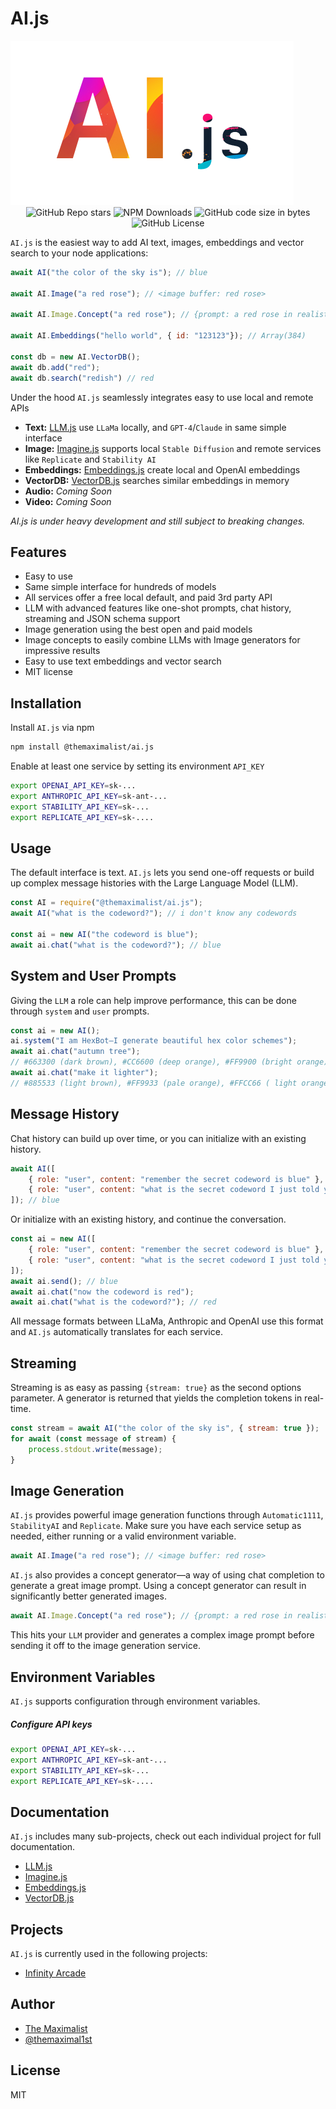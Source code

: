 # AI.js

<img src="logo.png" />

<div class="badges" style="text-align: center">
<img alt="GitHub Repo stars" src="https://img.shields.io/github/stars/themaximal1st/ai.js">
<img alt="NPM Downloads" src="https://img.shields.io/npm/dt/%40themaximalist%2Fai.js">
<img alt="GitHub code size in bytes" src="https://img.shields.io/github/languages/code-size/themaximal1st/ai.js">
<img alt="GitHub License" src="https://img.shields.io/github/license/themaximal1st/ai.js">
</div>

`AI.js` is the easiest way to add AI text, images, embeddings and vector search to your node applications:

```javascript
await AI("the color of the sky is"); // blue

await AI.Image("a red rose"); // <image buffer: red rose>

await AI.Image.Concept("a red rose"); // {prompt: a red rose in realist style, watercolor ...", <image buffer>}

await AI.Embeddings("hello world", { id: "123123"}); // Array(384)

const db = new AI.VectorDB();
await db.add("red");
await db.search("redish") // red
```

Under the hood `AI.js` seamlessly integrates easy to use local and remote APIs

* **Text:** [LLM.js](https://github.com/themaximal1st/llm.js) use `LLaMa` locally, and `GPT-4`/`Claude` in same simple interface
* **Image:** [Imagine.js](https://github.com/themaximal1st/imagine.js) supports local `Stable Diffusion` and remote services like `Replicate` and `Stability AI`
* **Embeddings:** [Embeddings.js](https://github.com/themaximal1st/embeddings.js) create local and OpenAI embeddings
* **VectorDB:** [VectorDB.js](https://github.com/themaximal1st/vectordb.js) searches similar embeddings in memory
* **Audio:** *Coming Soon*
* **Video:** *Coming Soon*

*AI.js is under heavy development and still subject to breaking changes.*

## Features

* Easy to use
* Same simple interface for hundreds of models
* All services offer a free local default, and paid 3rd party API
* LLM with advanced features like one-shot prompts, chat history, streaming and JSON schema support
* Image generation using the best open and paid models
* Image concepts to easily combine LLMs with Image generators for impressive results
* Easy to use text embeddings and vector search
* MIT license



## Installation

Install `AI.js` via npm

```bash
npm install @themaximalist/ai.js
```

Enable at least one service by setting its environment `API_KEY`

```bash
export OPENAI_API_KEY=sk-...
export ANTHROPIC_API_KEY=sk-ant-...
export STABILITY_API_KEY=sk-...
export REPLICATE_API_KEY=sk-....
```



## Usage

The default interface is text. `AI.js` lets you send one-off requests or build up complex message histories with the Large Language Model (LLM).

```javascript
const AI = require("@themaximalist/ai.js");
await AI("what is the codeword?"); // i don't know any codewords

const ai = new AI("the codeword is blue");
await ai.chat("what is the codeword?"); // blue
```



## System and User Prompts

Giving the `LLM` a role can help improve performance, this can be done through `system` and `user` prompts.

```javascript
const ai = new AI();
ai.system("I am HexBot—I generate beautiful hex color schemes");
await ai.chat("autumn tree");
// #663300 (dark brown), #CC6600 (deep orange), #FF9900 (bright orange), #FFCC00 (golden yellow), #663399 (deep purple)
await ai.chat("make it lighter");
// #885533 (light brown), #FF9933 (pale orange), #FFCC66 ( light orange), #FFEE99 (pale yellow), #9966CC (light purple)
```



## Message History

Chat history can build up over time, or you can initialize with an existing history.

```javascript
await AI([
    { role: "user", content: "remember the secret codeword is blue" },
    { role: "user", content: "what is the secret codeword I just told you?" },
]); // blue
```
Or initialize with an existing history, and continue the conversation.

```javascript
const ai = new AI([
    { role: "user", content: "remember the secret codeword is blue" },
    { role: "user", content: "what is the secret codeword I just told you?" },
]);
await ai.send(); // blue
await ai.chat("now the codeword is red");
await ai.chat("what is the codeword?"); // red
```

All message formats between LLaMa, Anthropic and OpenAI use this format and `AI.js` automatically translates for each service.



## Streaming

Streaming is as easy as passing `{stream: true}` as the second options parameter. A generator is returned that yields the completion tokens in real-time.

```javascript
const stream = await AI("the color of the sky is", { stream: true });
for await (const message of stream) {
    process.stdout.write(message);
}
```



## Image Generation

`AI.js` provides powerful image generation functions through `Automatic1111`, `StabilityAI` and `Replicate`. Make sure you have each service setup as needed, either running or a valid environment variable.

```javascript
await AI.Image("a red rose"); // <image buffer: red rose>
```

`AI.js` also provides a concept generator—a way of using chat completion to generate a great image prompt. Using a concept generator can result in significantly better generated images.

```javascript
await AI.Image.Concept("a red rose"); // {prompt: a red rose in realist style, watercolor ...", <image buffer>}
```

This hits your `LLM` provider and generates a complex image prompt before sending it off to the image generation service. 



## Environment Variables

`AI.js` supports configuration through environment variables.

##### Configure API keys

```bash
export OPENAI_API_KEY=sk-...
export ANTHROPIC_API_KEY=sk-ant-...
export STABILITY_API_KEY=sk-...
export REPLICATE_API_KEY=sk-....
```



## Documentation

`AI.js` includes many sub-projects, check out each individual project for full documentation.

* [LLM.js](https://github.com/themaximal1st/llm.js)
* [Imagine.js](https://github.com/themaximal1st/imagine.js)
* [Embeddings.js](https://github.com/themaximal1st/embeddings.js)
* [VectorDB.js](https://github.com/themaximal1st/vectordb.js)



## Projects

`AI.js` is currently used in the following projects:

-   [Infinity Arcade](https://infinityarcade.com)



## Author

-   [The Maximalist](https://themaximalist.com/)
-   [@themaximal1st](https://twitter.com/themaximal1st)



## License

MIT
